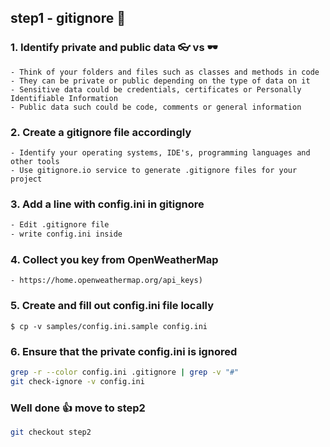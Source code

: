 ## step1 - gitignore 🐝

### 1. Identify private and public data   👓 vs 🕶️   
```
- Think of your folders and files such as classes and methods in code   
- They can be private or public depending on the type of data on it  
- Sensitive data could be credentials, certificates or Personally Identifiable Information   
- Public data such could be code, comments or general information    
```
   
### 2. Create a gitignore file accordingly  
``` 
- Identify your operating systems, IDE's, programming languages and other tools      
- Use gitignore.io service to generate .gitignore files for your project   
```

### 3. Add a line with config.ini in gitignore
```bash
- Edit .gitignore file
- write config.ini inside
```

### 4. Collect you key from OpenWeatherMap
```
- https://home.openweathermap.org/api_keys)   
```

### 5. Create and fill out config.ini file locally
```
$ cp -v samples/config.ini.sample config.ini
```

### 6. Ensure that the private config.ini is ignored
```bash
grep -r --color config.ini .gitignore | grep -v "#"
git check-ignore -v config.ini
```

### Well done 👍 move to step2
```bash
git checkout step2
```
